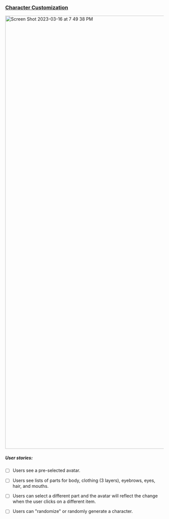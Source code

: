 ### [Character Customization](https://character-customize-game.netlify.app/)


<img width="1378" alt="Screen Shot 2023-03-16 at 7 49 38 PM" src="https://user-images.githubusercontent.com/79243058/225622510-99d1dafb-e1f1-4776-8a9e-115dd99a271c.png">



##### User stories:
- [ ] Users see a pre-selected avatar.
- [ ] Users see lists of parts for body, clothing (3 layers), eyebrows, eyes, hair, and mouths.
- [ ] Users can select a different part and the avatar will reflect the change when the user clicks on a different item.
- [ ] Users can "randomize" or randomly generate a character.

